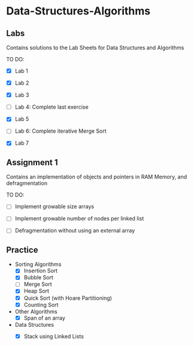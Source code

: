 # Data-Structures-Algorithms

## Labs
Contains solutions to the Lab Sheets for Data Structures and Algorithms

TO DO:
- [x] Lab 1
- [x] Lab 2
- [x] Lab 3
- [ ] Lab 4: Complete last exercise
- [x] Lab 5
- [ ] Lab 6: Complete iterative Merge Sort
- [x] Lab 7


## Assignment 1
Contains an implementation of objects and pointers in RAM Memory, and defragmentation

TO DO:
- [ ] Implement growable size arrays
- [ ] Implement growable number of nodes per linked list
- [ ] Defragmentation without using an external array


## Practice 

- Sorting Algorithms
    + [x] Insertion Sort
    + [x] Bubble Sort
    + [ ] Merge Sort
    + [x] Heap Sort
    + [x] Quick Sort (with Hoare Partitioning)
    + [x] Counting Sort

- Other Algorithms
    + [x] Span of an array

- Data Structures 
    + [x] Stack using Linked Lists

